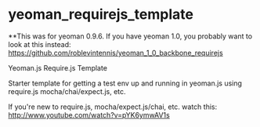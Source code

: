 yeoman_requirejs_template
=========================

**This was for yeoman 0.9.6. If you have yeoman 1.0, you probably want to look at this instead:
https://github.com/roblevintennis/yeoman_1_0_backbone_requirejs

Yeoman.js Require.js Template

Starter template for getting a test env up and running in yeoman.js using require.js mocha/chai/expect.js, etc.

If you're new to require.js, mocha/expect.js/chai, etc. watch this:
http://www.youtube.com/watch?v=pYK6ymwAV1s
